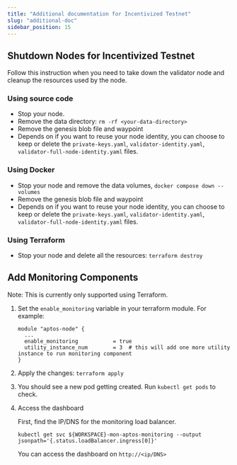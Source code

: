 ```yaml
---
title: "Additional documentation for Incentivized Testnet"
slug: "additional-doc"
sidebar_position: 15
---
```


## Shutdown Nodes for Incentivized Testnet

Follow this instruction when you need to take down the validator node and cleanup the resources used by the node.

### Using source code

- Stop your node.
- Remove the data directory: `rm -rf <your-data-directory>`
- Remove the genesis blob file and waypoint
- Depends on if you want to reuse your node identity, you can choose to keep or delete the `private-keys.yaml`, `validator-identity.yaml`, `validator-full-node-identity.yaml` files.

### Using Docker

- Stop your node and remove the data volumes, `docker compose down --volumes`
- Remove the genesis blob file and waypoint
- Depends on if you want to reuse your node identity, you can choose to keep or delete the `private-keys.yaml`, `validator-identity.yaml`, `validator-full-node-identity.yaml` files.

### Using Terraform

- Stop your node and delete all the resources: `terraform destroy`


## Add Monitoring Components

Note: This is currently only supported using Terraform.

1. Set the `enable_monitoring` variable in your terraform module. For example:

    ```
    module "aptos-node" {
      ...
      enable_monitoring           = true
      utility_instance_num        = 3  # this will add one more utility instance to run monitoring component
    }
    ```

2. Apply the changes: `terraform apply`

3. You should see a new pod getting created. Run `kubectl get pods` to check.

4. Access the dashboard

    First, find the IP/DNS for the monitoring load balancer.

    ```
    kubectl get svc ${WORKSPACE}-mon-aptos-monitoring --output jsonpath='{.status.loadBalancer.ingress[0]}'
    ```

    You can access the dashboard on `http://<ip/DNS>`
